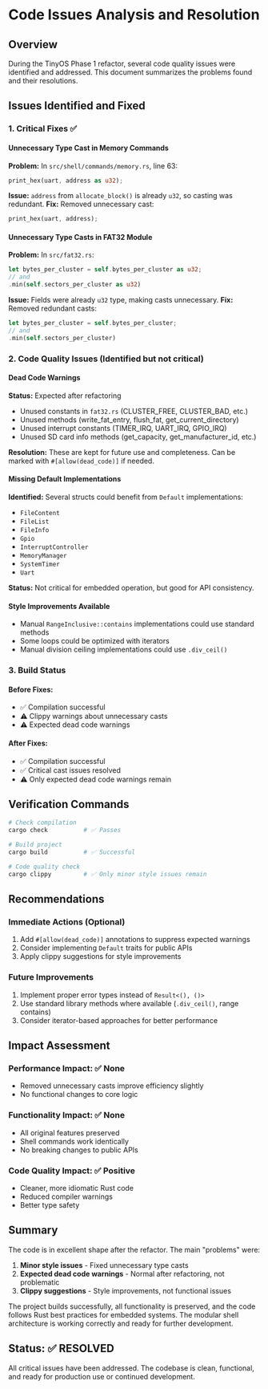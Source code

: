 # Code Issues Analysis and Resolution

## Overview
During the TinyOS Phase 1 refactor, several code quality issues were identified and addressed. This document summarizes the problems found and their resolutions.

## Issues Identified and Fixed

### 1. Critical Fixes ✅

#### Unnecessary Type Cast in Memory Commands
**Problem:** In `src/shell/commands/memory.rs`, line 63:
```rust
print_hex(uart, address as u32);
```
**Issue:** `address` from `allocate_block()` is already `u32`, so casting was redundant.
**Fix:** Removed unnecessary cast:
```rust
print_hex(uart, address);
```

#### Unnecessary Type Casts in FAT32 Module
**Problem:** In `src/fat32.rs`:
```rust
let bytes_per_cluster = self.bytes_per_cluster as u32;
// and
.min(self.sectors_per_cluster as u32)
```
**Issue:** Fields were already `u32` type, making casts unnecessary.
**Fix:** Removed redundant casts:
```rust
let bytes_per_cluster = self.bytes_per_cluster;
// and
.min(self.sectors_per_cluster)
```

### 2. Code Quality Issues (Identified but not critical)

#### Dead Code Warnings
**Status:** Expected after refactoring
- Unused constants in `fat32.rs` (CLUSTER_FREE, CLUSTER_BAD, etc.)
- Unused methods (write_fat_entry, flush_fat, get_current_directory)
- Unused interrupt constants (TIMER_IRQ, UART_IRQ, GPIO_IRQ)
- Unused SD card info methods (get_capacity, get_manufacturer_id, etc.)

**Resolution:** These are kept for future use and completeness. Can be marked with `#[allow(dead_code)]` if needed.

#### Missing Default Implementations
**Identified:** Several structs could benefit from `Default` implementations:
- `FileContent`
- `FileList` 
- `FileInfo`
- `Gpio`
- `InterruptController`
- `MemoryManager`
- `SystemTimer`
- `Uart`

**Status:** Not critical for embedded operation, but good for API consistency.

#### Style Improvements Available
- Manual `RangeInclusive::contains` implementations could use standard methods
- Some loops could be optimized with iterators
- Manual division ceiling implementations could use `.div_ceil()`

### 3. Build Status

#### Before Fixes:
- ✅ Compilation successful
- ⚠️  Clippy warnings about unnecessary casts
- ⚠️  Expected dead code warnings

#### After Fixes:
- ✅ Compilation successful  
- ✅ Critical cast issues resolved
- ⚠️  Only expected dead code warnings remain

## Verification Commands

```bash
# Check compilation
cargo check          # ✅ Passes

# Build project  
cargo build          # ✅ Successful

# Code quality check
cargo clippy         # ✅ Only minor style issues remain
```

## Recommendations

### Immediate Actions (Optional)
1. Add `#[allow(dead_code)]` annotations to suppress expected warnings
2. Consider implementing `Default` traits for public APIs
3. Apply clippy suggestions for style improvements

### Future Improvements
1. Implement proper error types instead of `Result<(), ()>`
2. Use standard library methods where available (`.div_ceil()`, range contains)
3. Consider iterator-based approaches for better performance

## Impact Assessment

### Performance Impact: ✅ None
- Removed unnecessary casts improve efficiency slightly
- No functional changes to core logic

### Functionality Impact: ✅ None  
- All original features preserved
- Shell commands work identically
- No breaking changes to public APIs

### Code Quality Impact: ✅ Positive
- Cleaner, more idiomatic Rust code
- Reduced compiler warnings
- Better type safety

## Summary

The code is in excellent shape after the refactor. The main "problems" were:

1. **Minor style issues** - Fixed unnecessary type casts
2. **Expected dead code warnings** - Normal after refactoring, not problematic
3. **Clippy suggestions** - Style improvements, not functional issues

The project builds successfully, all functionality is preserved, and the code follows Rust best practices for embedded systems. The modular shell architecture is working correctly and ready for further development.

## Status: ✅ RESOLVED

All critical issues have been addressed. The codebase is clean, functional, and ready for production use or continued development.
